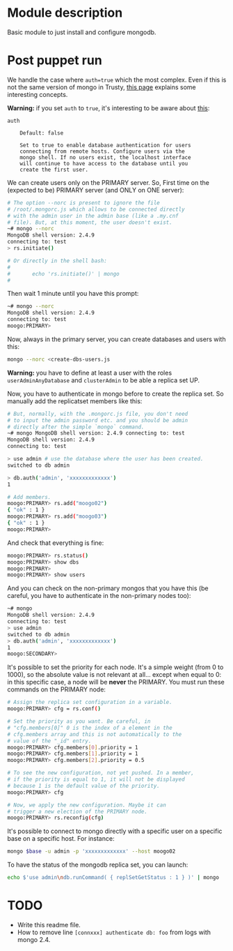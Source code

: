 # Module description

Basic module to just install and configure mongodb.

# Post puppet run

We handle the case where `auth=true` which the most complex.
Even if this is not the same version of mongo in Trusty,
[this page](https://docs.mongodb.org/manual/tutorial/enable-internal-authentication/)
explains some interesting concepts.

**Warning:** if you set `auth` to `true`, it's interesting
to be aware about
[this](https://docs.mongodb.org/v2.4/reference/configuration-options/#auth):

```
auth

    Default: false

    Set to true to enable database authentication for users
    connecting from remote hosts. Configure users via the
    mongo shell. If no users exist, the localhost interface
    will continue to have access to the database until you
    create the first user.
```

We can create users only on the PRIMARY server. So, First
time on the (expected to be) PRIMARY server (and ONLY on ONE
server):

```sh
# The option --norc is present to ignore the file
# /root/.mongorc.js which allows to be connected directly
# with the admin user in the admin base (like a .my.cnf
# file). But, at this moment, the user doesn't exist.
~# mongo --norc
MongoDB shell version: 2.4.9
connecting to: test
> rs.initiate()

# Or directly in the shell bash:
#
#       echo 'rs.initiate()' | mongo
#
```

Then wait 1 minute until you have this prompt:

```sh
~# mongo --norc
MongoDB shell version: 2.4.9
connecting to: test
moogo:PRIMARY> 
```

Now, always in the primary server, you can create databases
and users with this:

```sh
mongo --norc <create-dbs-users.js
```

**Warning:** you have to define at least a user with the roles
`userAdminAnyDatabase` and `clusterAdmin` to be able a replica
set UP.

Now, you have to authenticate in mongo before to create the
replica set. So manually add the replicatset members like this:

```sh
# But, normally, with the .mongorc.js file, you don't need
# to input the admin password etc. and you should be admin
# directly after the simple `mongo` command.
~# mongo MongoDB shell version: 2.4.9 connecting to: test
MongoDB shell version: 2.4.9
connecting to: test

> use admin # use the database where the user has been created.
switched to db admin

> db.auth('admin', 'xxxxxxxxxxxxx')
1

# Add members.
moogo:PRIMARY> rs.add("moogo02")
{ "ok" : 1 }
moogo:PRIMARY> rs.add("moogo03")
{ "ok" : 1 }
moogo:PRIMARY> 
```

And check that everything is fine:

```sh
moogo:PRIMARY> rs.status()
moogo:PRIMARY> show dbs
moogo:PRIMARY> 
moogo:PRIMARY> show users
```

And you can check on the non-primary mongos that you have this
(be careful, you have to authenticate in the non-primary
nodes too):

```sh
~# mongo
MongoDB shell version: 2.4.9
connecting to: test
> use admin
switched to db admin
> db.auth('admin', 'xxxxxxxxxxxxx')
1
moogo:SECONDARY> 
```

It's possible to set the priority for each node. It's a
simple weight (from 0 to 1000), so the absolute value is not
relevant at all... except when equal to 0: in this specific
case, a node will be **never** the PRIMARY. You must run
these commands on the PRIMARY node:

```sh
# Assign the replica set configuration in a variable.
moogo:PRIMARY> cfg = rs.conf()

# Set the priority as you want. Be careful, in
# "cfg.members[0]" 0 is the index of a element in the
# cfg.members array and this is not automatically to the
# value of the "_id" entry.
moogo:PRIMARY> cfg.members[0].priority = 1
moogo:PRIMARY> cfg.members[1].priority = 1
moogo:PRIMARY> cfg.members[2].priority = 0.5

# To see the new configuration, not yet pushed. In a member,
# if the priority is equal to 1, it will not be displayed
# because 1 is the default value of the priority.
moogo:PRIMARY> cfg

# Now, we apply the new configuration. Maybe it can
# trigger a new election of the PRIMARY node.
moogo:PRIMARY> rs.reconfig(cfg)
```

It's possible to connect to mongo directly with a specific
user on a specific base on a specific host. For instance:

```sh
mongo $base -u admin -p 'xxxxxxxxxxxxx' --host moogo02
```



To have the status of the mongodb replica set, you can launch:

```sh
echo $'use admin\ndb.runCommand( { replSetGetStatus : 1 } )' | mongo
```


# TODO

* Write this readme file.
* How to remove line `[connxxx] authenticate db: foo` from
logs with mongo 2.4.


